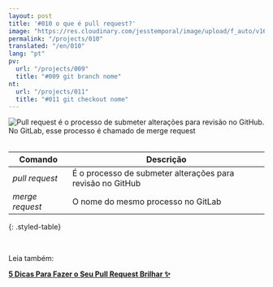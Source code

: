 ```yaml
---
layout: post
title: '#010 o que é pull request?'
image: "https://res.cloudinary.com/jesstemporal/image/upload/f_auto/v1642878671/gitfichas/pt/010/thumbnail_e3kmth.jpg"
permalink: "/projects/010"
translated: "/en/010"
lang: "pt"
pv:
  url: "/projects/009"
  title: "#009 git branch nome"
nt:
  url: "/projects/011"
  title: "#011 git checkout nome"
---
```


<img alt="Pull request é o processo de submeter alterações para revisão no GitHub. No GitLab, esse processo é chamado de merge request" src="https://res.cloudinary.com/jesstemporal/image/upload/v1642878672/gitfichas/pt/010/full_aokj7u.jpg"><br><br>

| Comando | Descrição |
|---------|-------------|
| _pull request_ | É o processo de submeter alterações para revisão no GitHub |
| _merge request_ | O nome do mesmo processo no GitLab |
{: .styled-table}

<br>

Leia também:

<a href="https://jtemporal.com/5-dicas-para-fazer-o-seu-pull-request-brilhar/?utm_source=gitfichas">
  <strong>5 Dicas Para Fazer o Seu Pull Request Brilhar ✨</strong>
</a>

